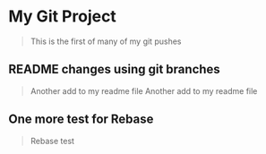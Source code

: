 # My Git Project
> This is the first of many of my git pushes

## README changes using git branches
> Another add to my readme file
> Another add to my readme file

## One more test for Rebase
> Rebase test
